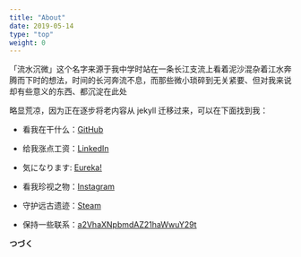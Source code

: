 ```yaml
---
title: "About"
date: 2019-05-14
type: "top"
weight: 0
---
```


「流水沉微」这个名字来源于我中学时站在一条长江支流上看着泥沙混杂着江水奔腾而下时的想法，时间的长河奔流不息，而那些微小琐碎到无关紧要、但对我来说却有些意义的东西、都沉淀在此处

略显荒凉，因为正在逐步将老内容从 jekyll 迁移过来，可以在下面找到我：

+ 看我在干什么：[GitHub](https://github.com/keaising)

+ 给我涨点工资：[LinkedIn](https://www.linkedin.com/in/wangshuxiao/)

+ 気になります: [Eureka!](https://eureka.shuxiao.wang)

+ 看我珍视之物：[Instagram](https://www.instagram.com/asukayui/)

+ 守护远古遗迹：[Steam](https://steamcommunity.com/id/asukayui/)

+ 保持一些联系：[a2VhaXNpbmdAZ21haWwuY29t](https://en.wikipedia.org/wiki/Base64)

**つづく** 